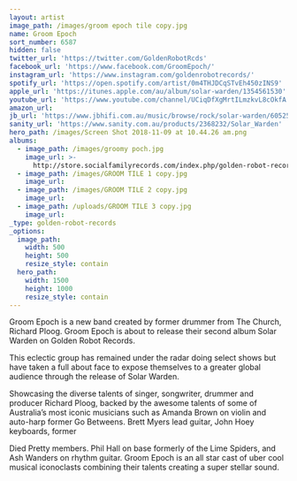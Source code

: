 ```yaml
---
layout: artist
image_path: /images/groom epoch tile copy.jpg
name: Groom Epoch
sort_number: 6587
hidden: false
twitter_url: 'https://twitter.com/GoldenRobotRcds'
facebook_url: 'https://www.facebook.com/GroomEpoch/'
instagram_url: 'https://www.instagram.com/goldenrobotrecords/'
spotify_url: 'https://open.spotify.com/artist/0m4THJDCqSTvEh450zINS9'
apple_url: 'https://itunes.apple.com/au/album/solar-warden/1354561530'
youtube_url: 'https://www.youtube.com/channel/UCiqDfXgMrtILmzkvL8cOkfA'
amazon_url:
jb_url: 'https://www.jbhifi.com.au/music/browse/rock/solar-warden/605254/'
sanity_url: 'https://www.sanity.com.au/products/2368232/Solar_Warden'
hero_path: /images/Screen Shot 2018-11-09 at 10.44.26 am.png
albums:
  - image_path: /images/groomy poch.jpg
    image_url: >-
      http://store.socialfamilyrecords.com/index.php/golden-robot-records/groom-epoch-solar-warden-cd.html
  - image_path: /images/GROOM TILE 1 copy.jpg
    image_url:
  - image_path: /images/GROOM TILE 2 copy.jpg
    image_url:
  - image_path: /uploads/GROOM TILE 3 copy.jpg
    image_url:
_type: golden-robot-records
_options:
  image_path:
    width: 500
    height: 500
    resize_style: contain
  hero_path:
    width: 1500
    height: 1000
    resize_style: contain
---
```


Groom Epoch is a new band created by former drummer from The Church, Richard Ploog. Groom Epoch is about to release their second album Solar Warden on Golden Robot Records.

This eclectic group has remained under the radar doing select shows but have taken a full about face to expose themselves to a greater global audience through the release of Solar Warden.

Showcasing the diverse talents of singer, songwriter, drummer and producer Richard Ploog, backed by the awesome talents of some of Australia’s most iconic musicians such as Amanda Brown on violin and auto-harp former Go Betweens. Brett Myers lead guitar, John Hoey keyboards, former

Died Pretty members. Phil Hall on base formerly of the Lime Spiders, and Ash Wanders on rhythm guitar. Groom Epoch is an all star cast of uber cool musical iconoclasts combining their talents creating a super stellar sound.
